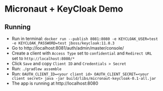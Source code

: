 # Micronaut + KeyCloak Demo

## Running 

- Run in terminal: `docker run --publish 8081:8080 -e KEYCLOAK_USER=test -e KEYCLOAK_PASSWORD=test jboss/keycloak:11.0.3`
- Go to http://localhost:8081/auth/admin/master/console/
- Create a client with `Access Type` set to `confidential` and `Redirect URL` set to `http://localhost:8080/*`
- Click `Save` and copy `Client ID` and `Credentials > Secret`
- Run: `./gradlew assemble`
- Run: `OAUTH_CLIENT_ID=<your client id> OAUTH_CLIENT_SECRET=<your client secret> java -jar build/libs/micronaut-keycloak-0.1-all.jar`
- The app is running at http://localhost:8080
